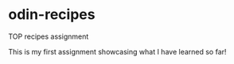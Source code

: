 # odin-recipes
TOP recipes assignment
<!-- This is the first assignment I have been given on The Odin Project. I have to create a recipe website showcasing what I have learned so far. I imgaine it will not look too pretty as again this is only showcasing the first few lessons into HTML and git. Still learning. -->

<p> This is my first assignment showcasing what I have learned so far!</p>
